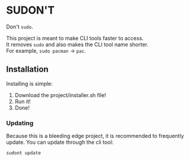 # SUDON'T
Don't `sudo`.

This project is meant to make CLI tools faster to access.   
It removes `sudo` and also makes the CLI tool name shorter.   
For example, `sudo pacman` -> `pac`.

## Installation
Installing is simple:
1. Download the project/installer.sh file!
2. Run it!
3. Done!
### Updating
Because this is a bleeding edge project, it is recommended to frequently update.
You can update through the cli tool:
```
sudont update
```
